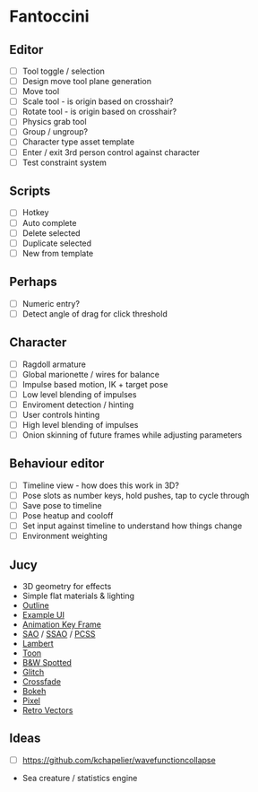 # Fantoccini

## Editor
- [ ] Tool toggle / selection
- [ ] Design move tool plane generation
- [ ] Move tool
- [ ] Scale tool - is origin based on crosshair?
- [ ] Rotate tool - is origin based on crosshair?
- [ ] Physics grab tool
- [ ] Group / ungroup?
- [ ] Character type asset template
- [ ] Enter / exit 3rd person control against character
- [ ] Test constraint system

## Scripts
- [ ] Hotkey
- [ ] Auto complete
- [ ] Delete selected
- [ ] Duplicate selected
- [ ] New from template

## Perhaps
- [ ] Numeric entry?
- [ ] Detect angle of drag for click threshold

## Character
- [ ] Ragdoll armature
- [ ] Global marionette / wires for balance
- [ ] Impulse based motion, IK + target pose
- [ ] Low level blending of impulses
- [ ] Enviroment detection / hinting
- [ ] User controls hinting
- [ ] High level blending of impulses
- [ ] Onion skinning of future frames while adjusting parameters

## Behaviour editor
- [ ] Timeline view - how does this work in 3D?
- [ ] Pose slots as number keys, hold pushes, tap to cycle through
- [ ] Save pose to timeline
- [ ] Pose heatup and cooloff
- [ ] Set input against timeline to understand how things change
- [ ] Environment weighting

## Jucy
- 3D geometry for effects
- Simple flat materials & lighting
- [Outline](https://threejs.org/examples/webgl_postprocessing_outline.html)
- [Example UI](https://threejs.org/examples/misc_animation_authoring.html)
- [Animation Key Frame](https://threejs.org/examples/misc_animation_keys.html)
- [SAO](https://threejs.org/examples/webgl_postprocessing_sao.html) / [SSAO](https://threejs.org/examples/webgl_postprocessing_ssao.html) / [PCSS](https://threejs.org/examples/webgl_shadowmap_pcss.html)
- [Lambert](https://threejs.org/examples/webgl_materials_variations_lambert.html)
- [Toon](https://threejs.org/examples/webgl_materials_variations_toon.html)
- [B&W Spotted](https://threejs.org/examples/webgl_postprocessing.html)
- [Glitch](https://threejs.org/examples/webgl_postprocessing_glitch.html)
- [Crossfade](https://threejs.org/examples/webgl_postprocessing_crossfade.html)
- [Bokeh](https://threejs.org/examples/webgl_postprocessing_dof2.html)
- [Pixel](https://threejs.org/examples/webgl_postprocessing_pixel.html)
- [Retro Vectors](https://threejs.org/examples/webgl_postprocessing_unreal_bloom.html)

## Ideas
- [ ] https://github.com/kchapelier/wavefunctioncollapse
- Sea creature / statistics engine
